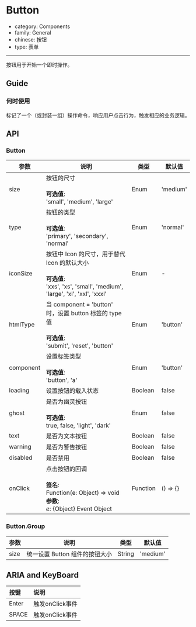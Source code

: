# Button

-   category: Components
-   family: General
-   chinese: 按钮
-   type: 表单

---

按钮用于开始一个即时操作。

## Guide

### 何时使用

标记了一个（或封装一组）操作命令，响应用户点击行为，触发相应的业务逻辑。

## API

### Button

| 参数        | 说明                                                                                                           | 类型       | 默认值      |
| --------- | ------------------------------------------------------------------------------------------------------------ | -------- | -------- |
| size      | 按钮的尺寸<br><br>**可选值**:<br>'small', 'medium', 'large'                                                          | Enum     | 'medium' |
| type      | 按钮的类型<br><br>**可选值**:<br>'primary', 'secondary', 'normal'                                                    | Enum     | 'normal' |
| iconSize  | 按钮中 Icon 的尺寸，用于替代 Icon 的默认大小<br><br>**可选值**:<br>'xxs', 'xs', 'small', 'medium', 'large', 'xl', 'xxl', 'xxxl' | Enum     | -        |
| htmlType  | 当 component = 'button' 时，设置 button 标签的 type 值<br><br>**可选值**:<br>'submit', 'reset', 'button'                 | Enum     | 'button' |
| component | 设置标签类型<br><br>**可选值**:<br>'button', 'a'                                                                      | Enum     | 'button' |
| loading   | 设置按钮的载入状态                                                                                                    | Boolean  | false    |
| ghost     | 是否为幽灵按钮<br><br>**可选值**:<br>true, false, 'light', 'dark'                                                      | Enum     | false    |
| text      | 是否为文本按钮                                                                                                      | Boolean  | false    |
| warning   | 是否为警告按钮                                                                                                      | Boolean  | false    |
| disabled  | 是否禁用                                                                                                         | Boolean  | false    |
| onClick   | 点击按钮的回调<br><br>**签名**:<br>Function(e: Object) => void<br>**参数**:<br>_e_: {Object} Event Object               | Function | () => {} |

### Button.Group

| 参数   | 说明                  | 类型     | 默认值      |
| ---- | ------------------- | ------ | -------- |
| size | 统一设置 Button 组件的按钮大小 | String | 'medium' |


## ARIA and KeyBoard
| 按键          | 说明                              |
| :---------- | :------------------------------ |
| Enter       | 触发onClick事件                |
| SPACE       | 触发onClick事件                 |


 
